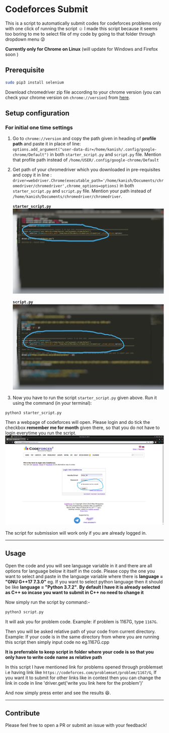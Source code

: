 # Codeforces Submit

This is a script to automatically submit codes for codeforces problems only with one click of running the script :relaxed:
I made this script because it seems too boring to me to select file of my code by going to that folder through dropdown menu :stuck_out_tongue_winking_eye:

**Currently only for Chrome on Linux** (will update for Windows and Firefox soon )

## Prerequisite

```bash
sudo pip3 install selenium
```

Download chromedriver zip file according to your chrome version (you can check your chrome version on `chrome://version`) from [here](https://sites.google.com/a/chromium.org/chromedriver/downloads).

## Setup configuration

### For initial one time settings

1. Go to `chrome://version` and copy the path given in heading of **profile path** and paste it in place of line:  
   `options.add_argument("user-data-dir=/home/kanish/.config/google-chrome/Default")`
   in both `starter_script.py` and `script.py` file. Mention that profile path instead of `/home/USER/.config/google-chrome/Default`

2. Get path of your chromedriver which you downloaded in pre-requisites and copy it in line :  
   `driver=webdriver.Chrome(executable_path='/home/kanish/Documents/chromedriver/chromedriver',chrome_options=options)`
   in both `starter_script.py` and `script.py` file. Mention your path instead of `/home/kanish/Documents/chromedriver/chromedriver`.

    **`starter_script.py`**
    ![img](img2.png)

    **`script.py`**
    ![img](img1.png)

3. Now you have to run the script `starter_script.py` given above. Run it using the command (in your terminal):

```bash
python3 starter_script.py
```

Then a webpage of codeforces will open. Please login and do tick the checkbox **remember me for month** given there, so that you do not have to login everytime you run the script.
![img](img.png)

The script for submission will work only if you are already logged in.

---

## Usage

Open the code and you will see language variable in it and there are all options for language below it itself in the code. Please copy the one you want to select and paste in the language variable where there is **language = "GNU G++17 7.3.0"**
eg. If you want to select python language then it should be like **language = "Python 3.7.2"**.
**By default I have it is already selected as C++ so incase you want to submit in C++ no need to change it**

Now simply run the script by command:-

```bash
python3 script.py
```

It will ask you for problem code. Example: if problem is 1167G, type `1167G`.

Then you will be asked relative path of your code from current directory. Example: If your code is in the same directory from where you are running this script then simply input code no eg.1167G.cpp

**It is preferrable to keep script in folder where your code is so that you only have to write code name as relative path**

In this script I have mentioned link for problems opened through problemset i.e having link like `https://codeforces.com/problemset/problem/1167/G`, If you want it to submit for other links like in contest then you can change the link in code in line 'driver.get('write you link here for the problem')'

And now simply press enter and see the results :satisfied:.

---

## Contribute

Please feel free to open a PR or submit an issue with your feedback!
